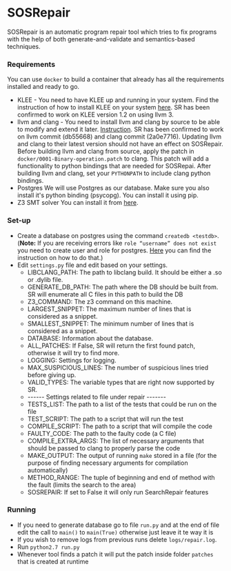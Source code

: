 # SOSRepair #

SOSRepair is an automatic program repair tool which tries to fix programs with the help of both generate-and-validate
and semantics-based techniques.

### Requirements ###

You can use `docker` to build a container that already has all the
requirements installed and ready to go.

* KLEE - You need to have KLEE up and running in your system. Find the
instruction of how to install KLEE on your system [here](http://klee.github.io/build-llvm34/).
SR has been confirmed to work on KLEE version 1.2 on using llvm 3.
* llvm and clang - You need to install llvm and clang by source to be
able to modify and extend it later. [Instruction](http://llvm.org/docs/GettingStarted.html).
SR has been confirmed to work on llvm commit \(db55668\) and clang commit \(2a0e7716\).
Updating llvm and clang to their latest version should not have an effect on SOSRepair.
Before building llvm and clang from source, apply the patch in `docker/0001-Binary-operation.patch`
to clang. This patch will add a functionality to python bindings that
are needed for SOSRepai. After building llvm and clang, set your `PYTHONPATH`
to include clang python bindings.
* Postgres
We will use Postgres as our database. Make sure you also install it's python binding (psycopg). You can
 install it using pip.
* Z3 SMT solver
You can install it from [here](https://github.com/Z3Prover/z3).

### Set-up ###

* Create a database on postgres using the command `createdb <testdb>`. 
(**Note:** If you are receiving errors like `role “username” does not exist`
you need to create user and role for postgres. [Here](https://stackoverflow.com/questions/11919391/postgresql-error-fatal-role-username-does-not-exist)
you can find the instruction on how to do that.)
* Edit `settings.py` file and edit based on your settings.
    * LIBCLANG_PATH: The path to libclang build. It should be either a .so or .dylib file.
    * GENERATE_DB_PATH: The path where the DB should be built from. SR will enumerate all C files in this path to build the
      DB
    * Z3_COMMAND: The z3 command on this machine.
    * LARGEST_SNIPPET: The maximum number of lines that is considered as a snippet.
    * SMALLEST_SNIPPET: The minimum number of lines that is considered as a snippet.
    * DATABASE: Information about the database.
    * ALL_PATCHES: If False, SR will return the first found patch, otherwise it will try to find more.
    * LOGGING: Settings for logging.
    * MAX_SUSPICIOUS_LINES: The number of suspicious lines tried before giving up.
    * VALID_TYPES: The variable types that are right now supported by SR.
    * ------ Settings related to file under repair -------
    * TESTS_LIST: The path to a list of the tests that could be run on the file
    * TEST_SCRIPT: The path to a script that will run the test
    * COMPILE_SCRIPT: The path to a script that will compile the code
    * FAULTY_CODE: The path to the faulty code (a C file)
    * COMPILE_EXTRA_ARGS: The list of necessary arguments that should be passed to clang to properly parse the code
    * MAKE_OUTPUT: The output of running `make` stored in a file (for the purpose of finding necessary arguments for compilation
    automatically)
    * METHOD_RANGE: The tuple of beginning and end of method with the fault (limits the search to the area)
    * SOSREPAIR: If set to False it will only run SearchRepair features

### Running ###

* If you need to generate database go to file `run.py` and at the end of file edit the call to `main()` to `main(True)`
otherwise just leave it te way it is
* If you wish to remove logs from previous runs delete `logs/repair.log`.
* Run `python2.7 run.py`
* Whenever tool finds a patch it will put the patch inside folder `patches`
that is created at runtime

